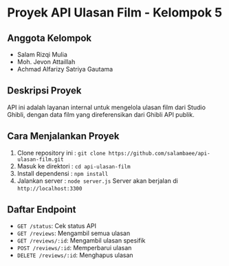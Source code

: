 # Proyek API Ulasan Film - Kelompok 5

## Anggota Kelompok
- Salam Rizqi Mulia
- Moh. Jevon Attaillah
- Achmad Alfarizy Satriya Gautama

## Deskripsi Proyek
API ini adalah layanan internal untuk mengelola ulasan film dari Studio Ghibli, dengan data film yang direferensikan dari Ghibli API publik.

## Cara Menjalankan Proyek
1. Clone repository ini : `git clone https://github.com/salambaee/api-ulasan-film.git`
2. Masuk ke direktori : `cd api-ulasan-film`
3. Install dependensi : `npm install`
4. Jalankan server : `node server.js`
Server akan berjalan di `http://localhost:3300`

## Daftar Endpoint
- `GET /status`: Cek status API
- `GET /reviews`: Mengambil semua ulasan
- `GET /reviews/:id`: Mengambil ulasan spesifik
- `POST /reviews/:id`: Memperbarui ulasan
- `DELETE /reviews/:id`: Menghapus ulasan